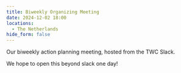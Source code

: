 ```yaml
---
title: Biweekly Organizing Meeting
date: 2024-12-02 18:00
locations:
  - The Netherlands
hide_form: false
---
```

Our biweekly action planning meeting, hosted from the TWC Slack.

We hope to open this beyond slack one day!
